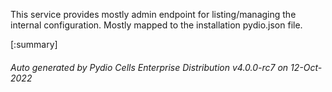 






This service provides mostly admin endpoint for listing/managing the internal configuration. Mostly mapped to the installation pydio.json file.

[:summary]

###### Auto generated by Pydio Cells Enterprise Distribution v4.0.0-rc7 on 12-Oct-2022

